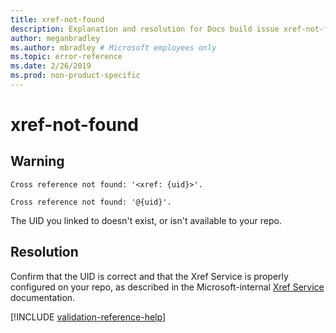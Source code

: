 ```yaml
---
title: xref-not-found
description: Explanation and resolution for Docs build issue xref-not-found
author: meganbradley
ms.author: mbradley # Microsoft employees only
ms.topic: error-reference
ms.date: 2/26/2019
ms.prod: non-product-specific
---
```

# xref-not-found

## Warning

`Cross reference not found: '<xref: {uid}>'.`

`Cross reference not found: '@{uid}'.`

The UID you linked to doesn't exist, or isn't available to your repo.

## Resolution

Confirm that the UID is correct and that the Xref Service is properly configured on your repo, as described in the Microsoft-internal [Xref Service](https://review.docs.microsoft.com/en-us/help/onboard/admin/xref-service?branch=master) documentation.

<!--make sure to add this file to your includes folder and verify the path-->
[!INCLUDE [validation-reference-help](includes/validation-reference-help.md)]
